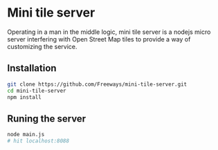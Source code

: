 # Mini tile server
Operating in a man in the middle logic, mini tile server is a nodejs micro server
interfering with Open Street Map tiles to provide a way of customizing the service.

## Installation

```sh
git clone https://github.com/Freeways/mini-tile-server.git
cd mini-tile-server
npm install
```

## Runing the server

```sh
node main.js
# hit localhost:8088
```